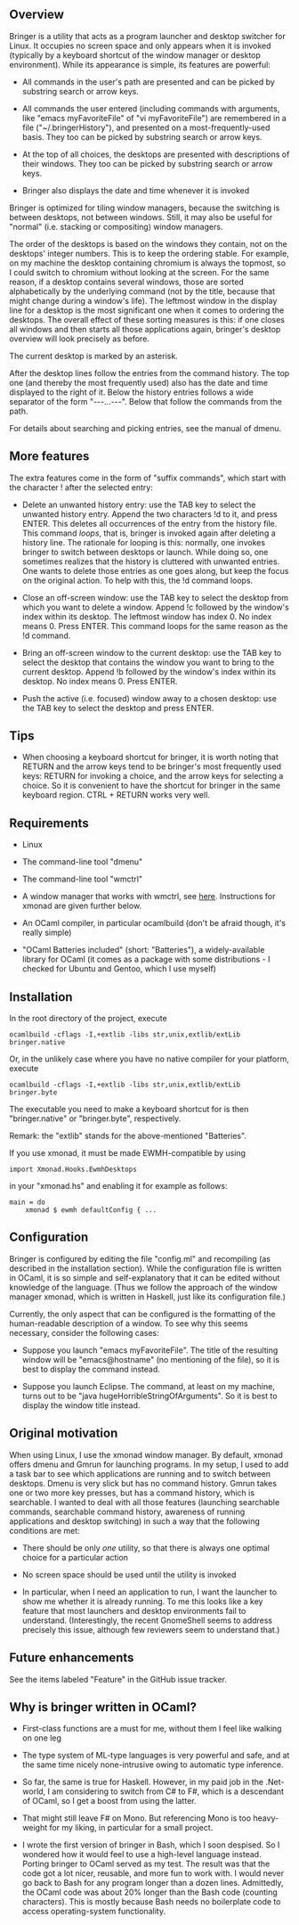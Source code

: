 Overview
--------

Bringer is a utility that acts as a program launcher and desktop
switcher for Linux. It occupies no screen space and only appears when
it is invoked (typically by a keyboard shortcut of the window manager
or desktop environment). While its appearance is simple, its features
are powerful:

* All commands in the user's path are presented and can be picked by
substring search or arrow keys.

* All commands the user entered (including commands with arguments,
like "emacs myFavoriteFile" of "vi myFavoriteFile") are remembered in
a file ("~/.bringerHistory"), and presented on a most-frequently-used
basis. They too can be picked by substring search or arrow keys.

* At the top of all choices, the desktops are presented with
descriptions of their windows. They too can be picked by substring
search or arrow keys.

* Bringer also displays the date and time whenever it is invoked

Bringer is optimized for tiling window managers, because the switching
is between desktops, not between windows. Still, it may also be useful
for "normal" (i.e. stacking or compositing) window managers.

The order of the desktops is based on the windows they contain, not on
the desktops' integer numbers. This is to keep the ordering
stable. For example, on my machine the desktop containing chromium is
always the topmost, so I could switch to chromium without looking at
the screen. For the same reason, if a desktop contains several
windows, those are sorted alphabetically by the underlying command
(not by the title, because that might change during a window's
life). The leftmost window in the display line for a desktop is the
most significant one when it comes to ordering the desktops. The
overall effect of these sorting measures is this: if one closes all
windows and then starts all those applications again, bringer's
desktop overview will look precisely as before.

The current desktop is marked by an asterisk.

After the desktop lines follow the entries from the command history.
The top one (and thereby the most frequently used) also has the date
and time displayed to the right of it. Below the history entries
follows a wide separator of the form "---...---". Below that follow
the commands from the path.

For details about searching and picking entries, see the manual of
dmenu.


More features
-------------

The extra features come in the form of "suffix commands", which start
with the character ! after the selected entry:
 
* Delete an unwanted history entry: use the TAB key to select the
unwanted history entry. Append the two characters !d to it, and press
ENTER. This deletes all occurrences of the entry from the history
file. This command *loops*, that is, bringer is invoked again after
deleting a history line. The rationale for looping is this: normally,
one invokes bringer to switch between desktops or launch. While doing
so, one sometimes realizes that the history is cluttered with unwanted
entries. One wants to delete those entries as one goes along, but keep
the focus on the original action. To help with this, the !d command
loops.

* Close an off-screen window: use the TAB key to select the desktop
from which you want to delete a window. Append !c followed by the
window's index within its desktop. The leftmost window has index 0. No
index means 0. Press ENTER. This command loops for the same reason as
the !d command.

* Bring an off-screen window to the current desktop: use the TAB key
to select the desktop that contains the window you want to bring to
the current desktop. Append !b followed by the window's index within
its desktop. No index means 0. Press ENTER.

* Push the active (i.e. focused) window away to a chosen desktop: use
  the TAB key to select the desktop and press ENTER.


Tips
----

* When choosing a keyboard shortcut for bringer, it is worth noting
that RETURN and the arrow keys tend to be bringer's most frequently
used keys: RETURN for invoking a choice, and the arrow keys for
selecting a choice. So it is convenient to have the shortcut for
bringer in the same keyboard region. CTRL + RETURN works very well.


Requirements
------------

* Linux

* The command-line tool "dmenu"

* The command-line tool "wmctrl"

* A window manager that works with wmctrl, see
  [here](http://tomas.styblo.name/wmctrl/). Instructions for xmonad are 
  given further below.

* An OCaml compiler, in particular ocamlbuild (don't be afraid though,
  it's really simple)

* "OCaml Batteries included" (short: "Batteries"), a widely-available
  library for OCaml (it comes as a package with some distributions - I
  checked for Ubuntu and Gentoo, which I use myself)


Installation
------------

In the root directory of the project, execute

    ocamlbuild -cflags -I,+extlib -libs str,unix,extlib/extLib bringer.native

Or, in the unlikely case where you have no native compiler for your
platform, execute

    ocamlbuild -cflags -I,+extlib -libs str,unix,extlib/extLib bringer.byte

The executable you need to make a keyboard shortcut for is then
"bringer.native" or "bringer.byte", respectively.

Remark: the "extlib" stands for the above-mentioned "Batteries".

If you use xmonad, it must be made EWMH-compatible by using

    import Xmonad.Hooks.EwmhDesktops

in your "xmonad.hs" and enabling it for example as follows:

    main = do
        xmonad $ ewmh defaultConfig { ...


Configuration
-------------

Bringer is configured by editing the file "config.ml" and recompiling
(as described in the installation section). While the configuration
file is written in OCaml, it is so simple and self-explanatory that it
can be edited without knowledge of the language.  (Thus we follow the
approach of the window manager xmonad, which is written in Haskell,
just like its configuration file.)

Currently, the only aspect that can be configured is the formatting of
the human-readable description of a window. To see why this seems
necessary, consider the following cases:

* Suppose you launch "emacs myFavoriteFile". The title of the
resulting window will be "emacs@hostname" (no mentioning of the file),
so it is best to display the command instead.

* Suppose you launch Eclipse. The command, at least on my machine,
turns out to be "java hugeHorribleStringOfArguments". So it is best to
display the window title instead.
 

Original motivation
------------------- 

When using Linux, I use the xmonad window manager. By default, xmonad
offers dmenu and Gmrun for launching programs. In my setup, I used to
add a task bar to see which applications are running and to switch
between desktops. Dmenu is very slick but has no command
history. Gmrun takes one or two more key presses, but has a command
history, which is searchable. I wanted to deal with all those features
(launching searchable commands, searchable command history, awareness
of running applications and desktop switching) in such a way that the
following conditions are met:

* There should be only *one* utility, so that there is always one
optimal choice for a particular action

* No screen space should be used until the utility is invoked

* In particular, when I need an application to run, I want the
launcher to show me whether it is already running. To me this looks
like a key feature that most launchers and desktop environments fail
to understand. (Interestingly, the recent GnomeShell seems to address
precisely this issue, although few reviewers seem to understand that.)


Future enhancements
-------------------

See the items labeled "Feature" in the GitHub issue tracker.


Why is bringer written in OCaml? 
--------------------------------

* First-class functions are a must for me, without them I feel like
  walking on one leg

* The type system of ML-type languages is very powerful and safe, and
at the same time nicely none-intrusive owing to automatic type
inference.

* So far, the same is true for Haskell. However, in my paid job in the
.Net-world, I am considering to switch from C# to F#, which is a
descendant of OCaml, so I get a boost from using the latter.

* That might still leave F# on Mono. But referencing Mono is too
heavy-weight for my liking, in particular for a small project.

* I wrote the first version of bringer in Bash, which I soon despised.
So I wondered how it would feel to use a high-level language
instead. Porting bringer to OCaml served as my test. The result was
that the code got a lot nicer, reusable, and more fun to work with. I
would never go back to Bash for any program longer than a dozen
lines. Admittedly, the OCaml code was about 20% longer than the Bash
code (counting characters). This is mostly because Bash needs no
boilerplate code to access operating-system functionality.
